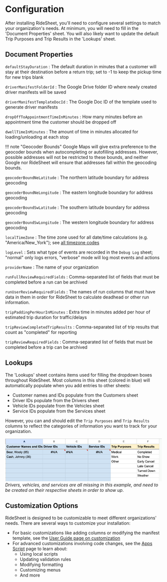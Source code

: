 # Configuration

After installing RideSheet, you'll need to configure several settings to match your organization's needs. At minimum, you will need to fill in the 'Document Properties' sheet. You will also likely want to update the default Trip Purposes and Trip Results in the 'Lookups' sheet.

## Document Properties

`defaultStayDuration`
: The default duration in minutes that a customer will stay at their destination before a return trip; set to -1 to keep the pickup time for new trips blank

`driverManifestFolderId`
: The Google Drive folder ID where newly created driver manifests will be saved

`driverManifestTemplateDocId`
: The Google Doc ID of the template used to generate driver manifests

`dropOffToAppointmentTimeInMinutes`
: How many minutes before an appointment time the customer should be dropped off

`dwellTimeInMinutes`
: The amount of time in minutes allocated for loading/unloading at each stop

!!! note "Geocoder Bounds"
    Google Maps will give extra preference to the geocoder bounds when autocompleting or autofilling addresses. However, possible addresses will not be restricted to these bounds, and neither Google nor RideSheet will ensure that addresses fall within the geocoding bounds.

`geocoderBoundNeLatitude`
: The northern latitude boundary for address geocoding

`geocoderBoundNeLongitude`
: The eastern longitude boundary for address geocoding

`geocoderBoundSwLatitude`
: The southern latitude boundary for address geocoding

`geocoderBoundSwLongitude`
: The western longitude boundary for address geocoding

`localTimeZone`
: The time zone used for all date/time calculations (e.g. "America/New_York"); see [all timezone codes](https://en.wikipedia.org/wiki/List_of_tz_database_time_zones)

`logLevel`
: Sets what type of events are recorded in the `Debug Log` sheet; "normal" only logs errors, "verbose" mode will log most events and actions

`providerName`
: The name of your organization

`runFullReviewRequiredFields`
: Comma-separated list of fields that must be completed before a run can be archived

`runUserReviewRequiredFields`
: The names of run columns that must have data in them in order for RideSheet to calculate deadhead or other run information.

`tripPaddingPerHourInMinutes`
: Extra time in minutes added per hour of estimated trip duration for traffic/delays

`tripReviewCompletedTripResults`
: Comma-separated list of trip results that count as "completed" for reporting

`tripReviewRequiredFields`
: Comma-separated list of fields that must be completed before a trip can be archived

## Lookups

The 'Lookups' sheet contains items used for filling the dropdown boxes throughout RideSheet. Most columns in this sheet (colored in blue) will automatically populate when you add entries to other sheets:

- Customer names and IDs populate from the Customers sheet
- Driver IDs populate from the Drivers sheet
- Vehicle IDs populate from the Vehicles sheet
- Service IDs populate from the Services sheet

However, you can and should edit the `Trip Purposes` and `Trip Results` columns to reflect the categories of information you want to track for your organization.

![Default lookups sheet in a blank installation with no drivers, vehicles, or services created in their respective sheets yet](../images/lookups.png)
*Drivers, vehicles, and services are all missing in this example, and need to be created on their respective sheets in order to show up*.

## Customization Options

RideSheet is designed to be customizable to meet different organizations' needs. There are several ways to customize your installation:

- For basic customizations like adding columns or modifying the manifest template, see the [User Guide page on customization](../user-guide/customization.md)
- For advanced customizations involving code changes, see the [Apps Script](apps-script.md) page to learn about:
  - Using local scripts
  - Updating validation rules
  - Modifying formatting
  - Customizing menus
  - And more
